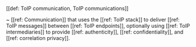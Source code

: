 [[def: ToIP communication, ToIP communications]]

~ [[ref: Communication]] that uses the [[ref: ToIP stack]] to deliver [[ref: ToIP messages]] between [[ref: ToIP endpoints]], optionally using [[ref: ToIP intermediaries]] to provide [[ref: authenticity]], [[ref: confidentiality]], and [[ref: correlation privacy]].

